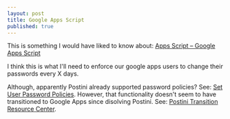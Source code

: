 ```yaml
---
layout: post
title: Google Apps Script
published: true
---
```


This is something I would have liked to know about: [Apps Script – Google Apps Script](https://www.google.com/script/start/)

I think this is what I'll need to enforce our google apps users to change their passwords every X days.

Although, apparently Postini already supported password policies? See: [Set User Password Policies](https://www.google.com/support/enterprise/static/postini/docs/admin/en/admin_ee_cu/user_password_policies.html). However, that functionality doesn't seem to have transitioned to Google Apps since disolving Postini. See: [Postini Transition Resource Center](http://postini-transition.googleapps.com/). 

